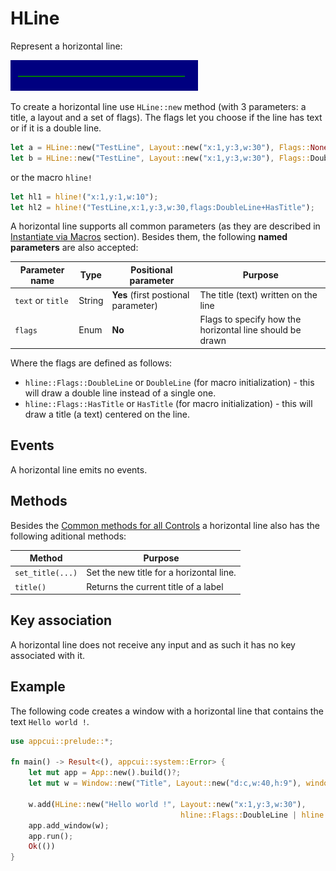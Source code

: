 # HLine

Represent a horizontal line:

<img src="img/hline.png" width=300/>

To create a horizontal line use `HLine::new` method (with 3 parameters: a title, a layout and a set of flags). The flags let you choose if the line has text or if it is a double line.
```rs
let a = HLine::new("TestLine", Layout::new("x:1,y:3,w:30"), Flags::None);
let b = HLine::new("TestLine", Layout::new("x:1,y:3,w:30"), Flags::DoubleLine | Flags::HasTitle);
```
or the macro `hline!`
```rs
let hl1 = hline!("x:1,y:1,w:10");
let hl2 = hline!("TestLine,x:1,y:3,w:30,flags:DoubleLine+HasTitle");
```

A horizontal line supports all common parameters (as they are described in [Instantiate via Macros](../instantiate_via_macros.md) section). Besides them, the following **named parameters** are also accepted:

| Parameter name    | Type   | Positional parameter                | Purpose                                                  |
| ----------------- | ------ | ----------------------------------- | -------------------------------------------------------- |
| `text` or `title` | String | **Yes** (first postional parameter) | The title (text) written on the line                     |
| `flags`           | Enum   | **No**                              | Flags to specify how the horizontal line should be drawn |

Where the flags are defined as follows:
* `hline::Flags::DoubleLine` or `DoubleLine` (for macro initialization) - this will draw a double line instead of a single one.
* `hline::Flags::HasTitle` or `HasTitle` (for macro initialization) - this will draw a title (a text) centered on the line.



## Events
A horizontal line emits no events.

## Methods

Besides the [Common methods for all Controls](../common_methods.md) a horizontal line also has the following aditional methods:

| Method           | Purpose                                  |
| ---------------- | ---------------------------------------- |
| `set_title(...)` | Set the new title for a horizontal line. |
| `title()`        | Returns the current title of a label     |

## Key association

A horizontal line does not receive any input and as such it has no key associated with it.

## Example

The following code creates a window with a horizontal line that contains the text `Hello world !`.
```rs
use appcui::prelude::*;

fn main() -> Result<(), appcui::system::Error> {
    let mut app = App::new().build()?;
    let mut w = Window::new("Title", Layout::new("d:c,w:40,h:9"), window::Flags::None);
    
    w.add(HLine::new("Hello world !", Layout::new("x:1,y:3,w:30"), 
                                      hline::Flags::DoubleLine | hline::Flags::HasTitle));
    app.add_window(w);
    app.run();
    Ok(())
}
```
